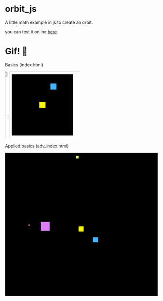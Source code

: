# orbit_js
A little math example in js to create an orbit.

you can test it online [here](https://js.do/code/439943)

# Gif! 👀
Basics (index.html)

![](orbit.gif)

Applied basics (adv_index.html)

![](solar_system.gif)
